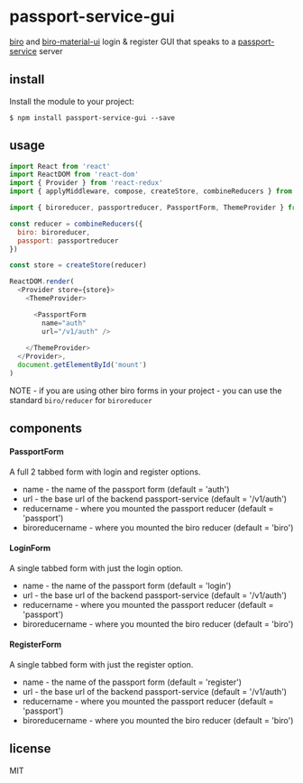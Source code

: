 passport-service-gui
====================

[biro](https://github.com/binocarlos/biro) and [biro-material-ui](https://github.com/binocarlos/biro-material-ui) login & register GUI that speaks to a [passport-service](https://github.com/binocarlos/passport-service) server

## install

Install the module to your project:

```
$ npm install passport-service-gui --save
```

## usage

```javascript
import React from 'react'
import ReactDOM from 'react-dom'
import { Provider } from 'react-redux'
import { applyMiddleware, compose, createStore, combineReducers } from 'redux'

import { biroreducer, passportreducer, PassportForm, ThemeProvider } from 'passport-service-gui'

const reducer = combineReducers({
  biro: biroreducer,
  passport: passportreducer
})

const store = createStore(reducer)

ReactDOM.render(  
  <Provider store={store}>
    <ThemeProvider>

      <PassportForm 
        name="auth" 
        url="/v1/auth" />
        
    </ThemeProvider>
  </Provider>,
  document.getElementById('mount')
)
```

NOTE - if you are using other biro forms in your project - you can use the standard `biro/reducer` for `biroreducer`

## components

#### PassportForm

A full 2 tabbed form with login and register options.

 * name - the name of the passport form (default = 'auth')
 * url - the base url of the backend passport-service (default = '/v1/auth')
 * reducername - where you mounted the passport reducer (default = 'passport')
 * biroreducername - where you mounted the biro reducer (default = 'biro')

#### LoginForm

A single tabbed form with just the login option.

 * name - the name of the passport form (default = 'login')
 * url - the base url of the backend passport-service (default = '/v1/auth')
 * reducername - where you mounted the passport reducer (default = 'passport')
 * biroreducername - where you mounted the biro reducer (default = 'biro')

#### RegisterForm

A single tabbed form with just the register option.

 * name - the name of the passport form (default = 'register')
 * url - the base url of the backend passport-service (default = '/v1/auth')
 * reducername - where you mounted the passport reducer (default = 'passport')
 * biroreducername - where you mounted the biro reducer (default = 'biro')

## license

MIT